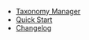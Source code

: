 <!-- docs/_sidebar.md -->

- [Taxonomy Manager](/)
- [Quick Start](quickstart)
- [Changelog](changelog)